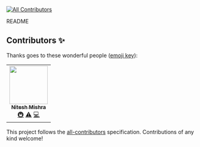 
<!-- ALL-CONTRIBUTORS-BADGE:START - Do not remove or modify this section -->
[![All Contributors](https://img.shields.io/badge/all_contributors-1-orange.svg?style=flat-square)](#contributors-)
<!-- ALL-CONTRIBUTORS-BADGE:END -->
README

## Contributors ✨

Thanks goes to these wonderful people ([emoji key](https://allcontributors.org/docs/en/emoji-key)):

<!-- ALL-CONTRIBUTORS-LIST:START - Do not remove or modify this section -->
<!-- prettier-ignore-start -->
<!-- markdownlint-disable -->
<table>
  <tr>
    <td align="center"><a href="https://github.com/nitesh31mishra"><img src="https://avatars.githubusercontent.com/u/54522260?v=4?s=100" width="100px;" alt=""/><br /><sub><b>Nitesh Mishra</b></sub></a><br /><a href="#infra-nitesh31mishra" title="Infrastructure (Hosting, Build-Tools, etc)">🚇</a> <a href="https://github.com/agupta15k/ncsu_se_fall22_22_hw2-5/commits?author=nitesh31mishra" title="Tests">⚠️</a> <a href="https://github.com/agupta15k/ncsu_se_fall22_22_hw2-5/commits?author=nitesh31mishra" title="Code">💻</a></td>
  </tr>
</table>

<!-- markdownlint-restore -->
<!-- prettier-ignore-end -->

<!-- ALL-CONTRIBUTORS-LIST:END -->

This project follows the [all-contributors](https://github.com/all-contributors/all-contributors) specification. Contributions of any kind welcome!